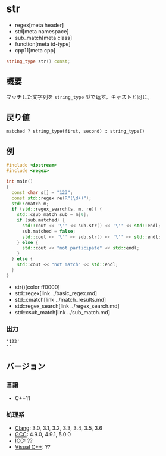 # str
* regex[meta header]
* std[meta namespace]
* sub_match[meta class]
* function[meta id-type]
* cpp11[meta cpp]

```cpp
string_type str() const;
```

## 概要
マッチした文字列を `string_type` 型で返す。キャストと同じ。


## 戻り値
`matched ? string_type(first, second) : string_type()`


## 例
```cpp example
#include <iostream>
#include <regex>

int main()
{
  const char s[] = "123";
  const std::regex re(R"(\d+)");
  std::cmatch m;
  if (std::regex_search(s, m, re)) {
    std::csub_match sub = m[0];
    if (sub.matched) {
      std::cout << '\'' << sub.str() << '\'' << std::endl;
      sub.matched = false;
      std::cout << '\'' << sub.str() << '\'' << std::endl;
    } else {
      std::cout << "not participate" << std::endl;
    }
  } else {
    std::cout << "not match" << std::endl;
  }
}
```
* str()[color ff0000]
* std::regex[link ../basic_regex.md]
* std::cmatch[link ../match_results.md]
* std::regex_search[link ../regex_search.md]
* std::csub_match[link ../sub_match.md]

### 出力
```
'123'
''
```


## バージョン
### 言語
- C++11

### 処理系
- [Clang](/implementation.md#clang): 3.0, 3.1, 3.2, 3.3, 3.4, 3.5, 3.6
- [GCC](/implementation.md#gcc): 4.9.0, 4.9.1, 5.0.0
- [ICC](/implementation.md#icc): ??
- [Visual C++](/implementation.md#visual_cpp): ??
